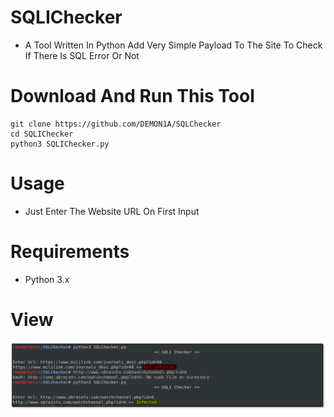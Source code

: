 # SQLIChecker
- A Tool Written In Python Add Very Simple Payload To The Site To Check If There Is SQL Error Or Not
# Download And Run This Tool
```
git clone https://github.com/DEMON1A/SQLChecker
cd SQLIChecker
python3 SQLIChecker.py
```
# Usage
- Just Enter The Website URL On First Input
# Requirements
- Python 3.x
# View
![](View/SQLI.png)
